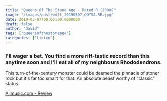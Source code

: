 ```yaml
---
title: "Queens Of The Stone Age - Rated R (2000)"
image: "/images/post/wilt_20190507_QOTSA.RR.jpg"
date: 2019-05-07T00:00:00.0000000
draft: false
author: "David"
tags: ["queensofthestoneage"]
categories: ["Listen"]
---
```

### I'll wager a bet. You find a more riff-tastic record than this anytime soon and I'll eat all of my neighbours Rhododendrons.

 This turn-of-the-century monster could be deemed the pinnacle of stoner rock but it's far too smart for that. An absolute beast worthy of "classic" status.

 [Allmusic.com - Review](https://www.allmusic.com/album/rated-r-mw0000063796)